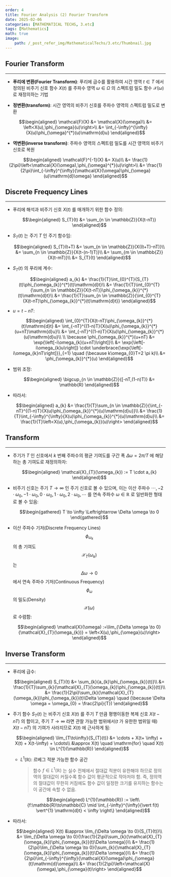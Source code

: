 ```yaml
---
order: 4
title: Fourier Analysis (2) Fourier Transform
date: 2025-02-06
categories: [MATHEMATICAL TECHS, 3.etc]
tags: [Mathematics]
math: true
image:
    path: /_post_refer_img/MathematicalTechs/3.etc/Thumbnail.jpg
---
```


## Fourier Transform
-----

- **푸리에 변환(Fourier Transform)**: 푸리에 급수를 활용하여 시간 영역 $t \in T$ 에서 정의된 비주기 신호 함수 $X(t)$ 를 주파수 영역 $\omega \in \Omega$ 의 스펙트럼 밀도 함수 $\mathcal{X}(\omega)$ 로 재정의하는 기법

- **정변환(transform)**: 시간 영역의 비주기 신호를 주파수 영역의 스펙트럼 밀도로 변환

$$\begin{aligned}
\mathcal{F}(X)
&= \mathcal{X}(\omega)\\
&= \left<X(u),\phi_{\omega}(u)\right>\\
&= \int_{-\infty}^{\infty}{X(u)\phi_{\omega}^{*}(u)\mathrm{d}u}
\end{aligned}$$

- **역변환(inverse transform)**: 주파수 영역의 스펙트럼 밀도를 시간 영역의 비주기 신호로 복원

$$\begin{aligned}
\mathcal{F}^{-1}(X)
&= X(u)\\
&= \frac{1}{2\pi}\left<\mathcal{X}(\omega),\phi_{\omega}^{*}(u)\right>\\
&= \frac{1}{2\pi}\int_{-\infty}^{\infty}{\mathcal{X}(\omega)\phi_{\omega}(u)\mathrm{d}\omega}
\end{aligned}$$

## Discrete Frequency Lines
-----

- 푸리에 해석과 비주기 신호 $X(t)$ 를 매개하기 위한 함수 정의:

    $$\begin{aligned}
    S_{T}(t)
    &= \sum_{n \in \mathbb{Z}}{X(t-nT)}
    \end{aligned}$$

- $S_{T}(t)$ 는 주기 $T$ 인 주기 함수임:

    $$\begin{aligned}
    S_{T}(t+T)
    &= \sum_{n \in \mathbb{Z}}{X((t+T)-nT)}\\
    &= \sum_{n \in \mathbb{Z}}{X(t-(n-1)T)}\\
    &= \sum_{m \in \mathbb{Z}}{X(t-mT)}\\
    &= S_{T}(t)
    \end{aligned}$$

- $S_{T}(t)$ 의 푸리에 계수:

    $$\begin{aligned}
    a_{k}
    &= \frac{1}{T}\int_{0}^{T}{S_{T}(t)\phi_{\omega_{k}}^{*}(t)\mathrm{d}t}\\
    &= \frac{1}{T}\int_{0}^{T}{\sum_{n \in \mathbb{Z}}{X(t-nT)}\phi_{\omega_{k}}^{*}(t)\mathrm{d}t}\\
    &= \frac{1}{T}\sum_{n \in \mathbb{Z}}{\int_{0}^{T}{X(t-nT)\phi_{\omega_{k}}^{*}(t)\mathrm{d}t}}
    \end{aligned}$$

- $u=t-nT$:

    $$\begin{aligned}
    \int_{0}^{T}{X(t-nT)\phi_{\omega_{k}}^{*}(t)\mathrm{d}t}
    &= \int_{-nT}^{(1-n)T}{X(u)\phi_{\omega_{k}}^{*}(u+nT)\mathrm{d}u}\\
    &= \int_{-nT}^{(1-n)T}{X(u)\phi_{\omega_{k}}^{*}(u)\mathrm{d}u}\\
    \\
    \because \phi_{\omega_{k}}^{*}(u+nT)
    &= \exp{\left[-i\omega_{k}(u+nT)\right]}\\
    &= \exp{\left[-i\omega_{k}u\right]} \cdot \underbrace{\exp{\left[-i\omega_{k}nT\right]}}_{=1} \quad (\because k\omega_{0}T=2 \pi k)\\
    &= \phi_{\omega_{k}}^{*}(u)
    \end{aligned}$$

- 범위 조정:

    $$\begin{aligned}
    \bigcup_{n \in \mathbb{Z}}{[-nT,(1-n)T)}
    &= \mathbb{R}
    \end{aligned}$$

- 따라서:

    $$\begin{aligned}
    a_{k}
    &= \frac{1}{T}\sum_{n \in \mathbb{Z}}{\int_{-nT}^{(1-n)T}{X(u)\phi_{\omega_{k}}^{*}(u)\mathrm{d}u}}\\
    &= \frac{1}{T}\int_{-\infty}^{\infty}{X(u)\phi_{\omega_{k}}^{*}(u)\mathrm{d}u}\\
    &= \frac{1}{T}\left<X(u),\phi_{\omega_{k}}(u)\right>
    \end{aligned}$$

## Transform
-----

- 주기가 $T$ 인 신호에서 $k$ 번째 주파수의 평균 기여도를 구간 폭 $\Delta\omega=2\pi/T$ 에 해당하는 총 기여도로 재정의하자:

    $$\begin{aligned}
    \mathcal{X}_{T}(\omega_{k})
    := T \cdot a_{k}
    \end{aligned}$$

- 비주기 신호는 주기 $T \to \infty$ 인 주기 신호로 볼 수 있으며, 이는 이산 주파수 $\cdots,-2 \cdot \omega_{0}, -1 \cdot \omega_{0}, 0 \cdot \omega_{0}, 1 \cdot \omega_{0}, 2 \cdot \omega_{0}, \cdots$ 를 연속 주파수 $\omega \in \mathbb{R}$ 로 일반화한 형태로 볼 수 있음:

    $$\begin{gathered}
    T \to \infty \Leftrightarrow \Delta \omega \to 0
    \end{gathered}$$

- 이산 주파수 기저(Discrete Frequency Lines) $$\phi_{\omega_{k}}$$ 의 총 기여도 $$\mathcal{X}_{T}(\omega_{k})$$ 는 $$\Delta \omega \to 0$$ 에서 연속 주파수 기저(Continuous Frequency) $$\phi_{\omega}$$ 의 밀도(Density) $$\mathcal{X}(\omega)$$ 로 수렴함:

    $$\begin{aligned}
    \mathcal{X}(\omega)
    :=\lim_{\Delta \omega \to 0}{\mathcal{X}_{T}(\omega_{k})}
    = \left<X(u),\phi_{\omega}(u)\right>
    \end{aligned}$$

## Inverse Transform
-----

- 푸리에 급수:

    $$\begin{aligned}
    S_{T}(t)
    &= \sum_{k}{a_{k}\phi_{\omega_{k}}(t)}\\
    &= \frac{1}{T}\sum_{k}{\mathcal{X}_{T}(\omega_{k})\phi_{\omega_{k}}(t)}\\
    &= \frac{1}{2\pi}\sum_{k}{\mathcal{X}_{T}(\omega_{k})\phi_{\omega_{k}}(t)\Delta \omega} \quad (\because \Delta \omega = \omega_{0} = \frac{2\pi}{T})
    \end{aligned}$$

- 주기 함수 $S_{T}(t)$ 는 비주기 신호 $X(t)$ 를 주기 $T$ 만큼 평행이동한 복제 신호 $X(t-nT)$ 의 합이고, 주기 $T \to \infty$ 라면 관찰 가능한 범위에서($t$ 가 유한한 범위일 때) $X(t-nT)$ 의 기여가 사라지므로 $X(t)$ 에 근사하게 됨:

    $$\begin{aligned}
    \lim_{T\to\infty}{S_{T}(t)}
    &= \cdots + X(t+ \infty) + X(t) + X(t-\infty) + \cdots\\
    &\approx X(t) \quad \mathrm{for} \quad X(t) \in L^{1}(\mathbb{R})
    \end{aligned}$$

    - $L^{1}(\mathbb{R})$: 르베그 적분 가능한 함수 공간

        > 함수 $f \in L^{1}(\mathbb{R})$ 는 실수 전체에서 절대값 적분이 유한해야 하므로 정의역의 절대값이 커질수록 함수 값이 평균적으로 작아저야 함. 즉, 정의역의 절대값이 무한히 커짐에도 함수 값이 일정한 크기를 유지하는 함수는 이 공간에 속할 수 없음.

        $$\begin{aligned}
        L^{1}(\mathbb{R})
        := \left\{f:\mathbb{R}\to\mathbb{C} \mid \int_{-\infty}^{\infty}{\vert f(t) \vert^{1} \mathrm{d}t} < \infty \right\}
        \end{aligned}$$

- 따라서:

    $$\begin{aligned}
    X(t)
    &\approx \lim_{\Delta \omega \to 0}{S_{T}(t)}\\
    &= \lim_{\Delta \omega \to 0}{\frac{1}{2\pi}\sum_{k}{\mathcal{X}_{T}(\omega_{k})\phi_{\omega_{k}}(t)\Delta \omega}}\\
    &= \frac{1}{2\pi}\lim_{\Delta \omega \to 0}{\sum_{k}{\mathcal{X}_{T}(\omega_{k})\phi_{\omega_{k}}(t)\Delta \omega}}\\
    &= \frac{1}{2\pi}\int_{-\infty}^{\infty}{\mathcal{X}(\omega)\phi_{\omega}(t)\mathrm{d}\omega}\\
    &= \frac{1}{2\pi}\left<\mathcal{X}(\omega),\phi_{\omega}(t)\right>
    \end{aligned}$$
